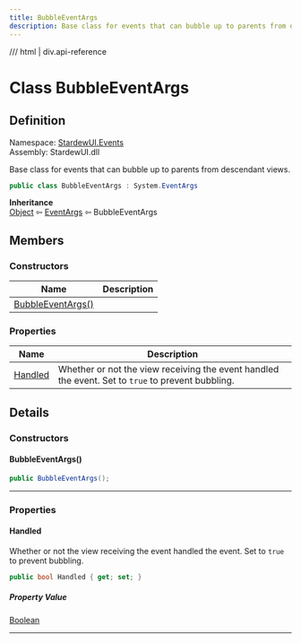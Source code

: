 ```yaml
---
title: BubbleEventArgs
description: Base class for events that can bubble up to parents from descendant views.
---
```


<link rel="stylesheet" href="/StardewUI/stylesheets/reference.css" />

/// html | div.api-reference

# Class BubbleEventArgs

## Definition

<div class="api-definition" markdown>

Namespace: [StardewUI.Events](index.md)  
Assembly: StardewUI.dll  

</div>

Base class for events that can bubble up to parents from descendant views.

```cs
public class BubbleEventArgs : System.EventArgs
```

**Inheritance**  
[Object](https://learn.microsoft.com/en-us/dotnet/api/system.object) ⇦ [EventArgs](https://learn.microsoft.com/en-us/dotnet/api/system.eventargs) ⇦ BubbleEventArgs

## Members

### Constructors

 | Name | Description |
| --- | --- |
| [BubbleEventArgs()](#bubbleeventargs) |  | 

### Properties

 | Name | Description |
| --- | --- |
| [Handled](#handled) | Whether or not the view receiving the event handled the event. Set to `true` to prevent bubbling. | 

## Details

### Constructors

#### BubbleEventArgs()



```cs
public BubbleEventArgs();
```

-----

### Properties

#### Handled

Whether or not the view receiving the event handled the event. Set to `true` to prevent bubbling.

```cs
public bool Handled { get; set; }
```

##### Property Value

[Boolean](https://learn.microsoft.com/en-us/dotnet/api/system.boolean)

-----

